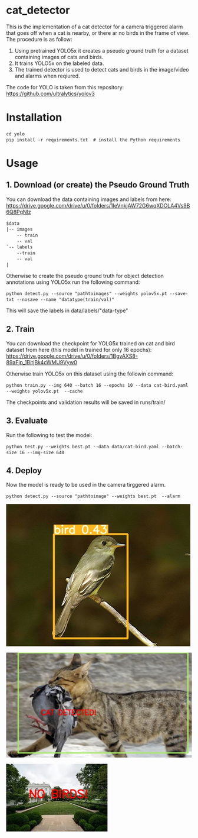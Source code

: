 # cat_detector

This is the implementation of a cat detector for a camera triggered alarm that goes off when a cat is nearby, or there ar no birds in the frame of view. The procedure is as follow:

1. Using pretrained YOLO5x it creates a pseudo ground truth for a dataset containing images of cats and birds.
2. It trains YOLO5x on the labeled data.
3. The trained detector is used to detect cats and birds in the image/video and alarms when reqiured.

The code for YOLO is taken from this repository: https://github.com/ultralytics/yolov3  


# Installation
```shell
cd yolo
pip install -r requirements.txt  # install the Python requirements 
```
# Usage

## 1. Download (or create) the Pseudo Ground Truth 
You can download the data containing images and labels from here: https://drive.google.com/drive/u/0/folders/1IeVnkjAW72G6wqXDOLA4Vs9B6Q8PgNlz 

```
$data
|-- images
    -- train
    -- val
`-- labels
    --train
    -- val
|   
```

Otherwise to create the pseudo ground truth for object detection annotations using YOLO5x run the following command:

```shell
python detect.py --source "pathtoimages" --weights yolov5x.pt --save-txt --nosave --name "datatype(train/val)"
```

This will save the labels in data/labels/"data-type"

## 2. Train
You can download the checkpoint for YOLO5x trained on cat and bird dataset from here (this model in trained for only 16 epochs): https://drive.google.com/drive/u/0/folders/1BgvAXS8-89aFjp_1BitjBk4cWMU9Vyw0


Otherwise train YOLO5x on this dataset using the followin command:

```shell
python train.py --img 640 --batch 16 --epochs 10 --data cat-bird.yaml --weights yolov5x.pt  --cache
```

The checkpoints and validation results will be saved in runs/train/


## 3. Evaluate 

Run the following to test the model:

```shell
python test.py --weights best.pt --data data/cat-bird.yaml --batch-size 16 --img-size 640
```

## 4. Deploy
Now the model is ready to be used in the camera tirggered alarm.

```shell
python detect.py --source "pathtoimage" --weights best.pt  --alarm
```

![alt text](https://github.com/sMamooler/cat_detector/blob/main/results/bird9289.jpeg)

![alt text](https://github.com/sMamooler/cat_detector/blob/main/results/cat266.jpeg)

![alt text](https://github.com/sMamooler/cat_detector/blob/main/results/no_bird.jpeg)


